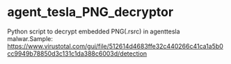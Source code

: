 # agent_tesla_PNG_decryptor
Python script to decrypt embedded PNG(.rsrc) in agenttesla malwar.Sample: https://www.virustotal.com/gui/file/512614d4683ffe32c440266c41ca1a5b0cc9949b78850d3c131c1da388c6003d/detection
